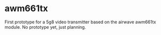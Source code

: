 awm661tx
========


First prototype for a 5g8 video transmitter based on the airwave awm661tx module.
No prototype yet, just planning.
